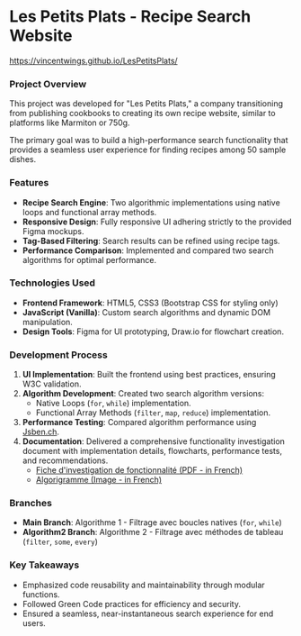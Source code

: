 # Les Petits Plats - Recipe Search Website

https://vincentwings.github.io/LesPetitsPlats/

### Project Overview
This project was developed for "Les Petits Plats," a company transitioning from publishing cookbooks to creating its own recipe website, similar to platforms like Marmiton or 750g.

The primary goal was to build a high-performance search functionality that provides a seamless user experience for finding recipes among 50 sample dishes.

### Features
- **Recipe Search Engine**: Two algorithmic implementations using native loops and functional array methods.
- **Responsive Design**: Fully responsive UI adhering strictly to the provided Figma mockups.
- **Tag-Based Filtering**: Search results can be refined using recipe tags.
- **Performance Comparison**: Implemented and compared two search algorithms for optimal performance.

### Technologies Used
- **Frontend Framework**: HTML5, CSS3 (Bootstrap CSS for styling only)
- **JavaScript (Vanilla)**: Custom search algorithms and dynamic DOM manipulation.
- **Design Tools**: Figma for UI prototyping, Draw.io for flowchart creation.

### Development Process

1. **UI Implementation**: Built the frontend using best practices, ensuring W3C validation.
2. **Algorithm Development**: Created two search algorithm versions:
   - Native Loops (`for`, `while`) implementation.
   - Functional Array Methods (`filter`, `map`, `reduce`) implementation.
3. **Performance Testing**: Compared algorithm performance using [Jsben.ch](https://jsben.ch/OPLjw).
4. **Documentation**: Delivered a comprehensive functionality investigation document with implementation details, flowcharts, performance tests, and recommendations.
   - [Fiche d'investigation de fonctionnalité (PDF - in French)](https://github.com/VincentWings/LesPetitsPlats/blob/main/docs/Fiche%20d'investigation%20de%20fonctionnalit%C3%A9.pdf)
   - [Algorigramme (Image - in French)](https://github.com/VincentWings/LesPetitsPlats/blob/main/docs/Algorigramme.jpg)

### Branches
- **Main Branch**: Algorithme 1 - Filtrage avec boucles natives (`for`, `while`)
- **Algorithm2 Branch**: Algorithme 2 - Filtrage avec méthodes de tableau (`filter`, `some`, `every`)

### Key Takeaways
- Emphasized code reusability and maintainability through modular functions.
- Followed Green Code practices for efficiency and security.
- Ensured a seamless, near-instantaneous search experience for end users.
